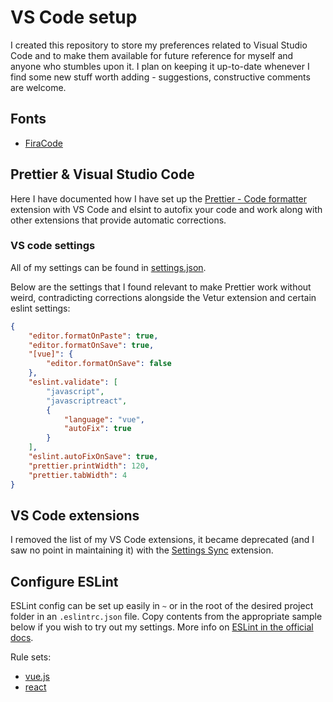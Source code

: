 # VS Code setup

I created this repository to store my preferences related to Visual Studio Code
and to make them available for future reference for myself and anyone who
stumbles upon it. I plan on keeping it up-to-date whenever I find some new stuff
worth adding - suggestions, constructive comments are welcome.

## Fonts

- [FiraCode](https://github.com/tonsky/FiraCode)

## Prettier & Visual Studio Code

Here I have documented how I have set up the [Prettier - Code formatter](https://marketplace.visualstudio.com/items?itemName=esbenp.prettier-vscode) extension
with VS Code and elsint to autofix your code and work along with other extensions
that provide automatic corrections.

### VS code settings

All of my settings can be found in [settings.json](./vscode-config/settings.json).

Below are the settings that I found relevant to make Prettier work without weird,
contradicting corrections alongside the Vetur extension and certain eslint
settings:

```JSON
{
    "editor.formatOnPaste": true,
    "editor.formatOnSave": true,
    "[vue]": {
        "editor.formatOnSave": false
    },
    "eslint.validate": [
        "javascript",
        "javascriptreact",
        {
            "language": "vue",
            "autoFix": true
        }
    ],
    "eslint.autoFixOnSave": true,
    "prettier.printWidth": 120,
    "prettier.tabWidth": 4
}
```

## VS Code extensions

I removed the list of my VS Code extensions, it became deprecated (and I saw no
point in maintaining it) with the [Settings Sync](https://marketplace.visualstudio.com/items?itemName=Shan.code-settings-sync) extension.

## Configure ESLint

ESLint config can be set up easily in `~` or in the root of the desired project
folder in an `.eslintrc.json` file. Copy contents from the appropriate sample
below if you wish to try out my settings. More info on [ESLint in the official
docs](https://eslint.org/).

Rule sets:

-   [vue.js](./general-vue-eslintrc.json)
-   [react](./react-eslintrc.json)
